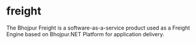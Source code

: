 # freight
The Bhojpur Freight is a software-as-a-service product used as a Freight Engine based on Bhojpur.NET Platform for application delivery.
